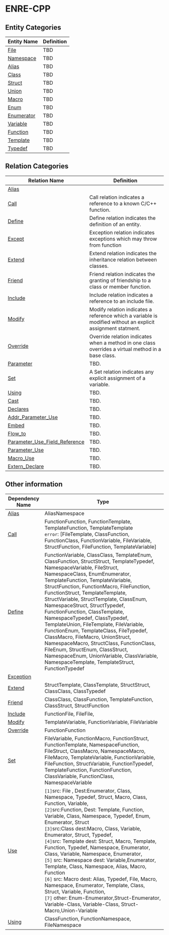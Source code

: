 # ENRE-CPP


## Entity Categories

| Entity Name                        | Definition                                   |
|------------------------------------|----------------------------------------------|
| [File](entity/File.md)             | TBD                                          |
| [Namespace](entity/Namespace.md)   | TBD                                          |
| [Alias](entity/Alias.md)           | TBD                                          |
| [Class](entity/Class.md)           | TBD                                          |
| [Struct](entity/Struct.md)         | TBD                                          |
| [Union](entity/Union.md)           | TBD                                          |
| [Macro](entity/Macro.md)           | TBD                                          |
| [Enum](entity/Enum.md)             | TBD                                          |
| [Enumerator](entity/Enumerator.md) | TBD                                          |
| [Variable](entity/Variable.md)     | TBD                                          |
| [Function](entity/Function.md)     | TBD                                          |
| [Template](entity/Template.md)     | TBD                                          |
| [Typedef](entity/Typedef.md)       | TBD                                          |

## Relation Categories

| Relation Name                                                              | Definition                                                                                                  |
|----------------------------------------------------------------------------|-------------------------------------------------------------------------------------------------------------|
| [Alias](relation/Alias.md)                                                 |                                                                                                             |
| [Call](relation/Call.md)                                                   | Call relation indicates a reference to a known C/C++ function.                                              |
| [Define](relation/Define.md)                                               | Define relation indicates the definition of an entity.                                                      |
| [Except](relation/Except.md)                                               | Exception relation indicates exceptions which may throw from function                                       |
| [Extend](relation/Extend.md)                                               | Extend relation indicates the inheritance relation between classes.                                         |
| [Friend](relation/Friend.md)                                               | Friend relation indicates the granting of friendship to a class or member function.                         |
| [Include](relation/Include.md)                                             | Include relation indicates a reference to an include file.                                                  |
| [Modify](relation/Modify.md)                                               | Modify relation indicates a reference which a variable is modified without an explicit assignment statment. |
| [Override](relation/Override.md)                                           | Override relation indicates when a method in one class overrides a virtual method in a base class.          |
| [Parameter](relation/Parameter.md)                                         | TBD.                                                                                                        |
| [Set](relation/Set.md)                                                     | A Set relation indicates any explicit assignment of a variable.                                             |
| [Using](relation/Using.md)                                                 | TBD.                                                                                                        |
| [Cast](relation/Cast.md)                                                   | TBD.                                                                                                        |
| [Declares](relation/Declares.md)                                           | TBD.                                                                                                        |
| [Addr_Parameter_Use](relation/Addr_Parameter_Use.md)                       | TBD.                                                                                                        |
| [Embed](relation/Embed.md)                                                | TBD.                                                                                                        |
| [Flow_to](relation/Flow_to.md)                                             | TBD.                                                                                                        |
| [Parameter_Use_Field_Reference](relation/Parameter_Use_Field_Reference.md) | TBD.                                                                                                        |
| [Parameter_Use](relation/Parameter_Use.md)                                    | TBD.                                                                                                        |
| [Macro_Use](relation/Macro_Use.md)                                            | TBD.                                                                                                        |
| [Extern_Declare](relation/Extern_Declare.md)                                  | TBD.                                                                                                        |


## Other information

| Dependency Name                              | Type                                                                                                                                                                                                                                                                                                                                                                                                                                                                                                                                                                                                                                                                                                                                                                                                                   |
|----------------------------------------------|------------------------------------------------------------------------------------------------------------------------------------------------------------------------------------------------------------------------------------------------------------------------------------------------------------------------------------------------------------------------------------------------------------------------------------------------------------------------------------------------------------------------------------------------------------------------------------------------------------------------------------------------------------------------------------------------------------------------------------------------------------------------------------------------------------------------|
| [Alias](dependency/Alias.md)                 | AliasNamespace                                                                                                                                                                                                                                                                                                                                                                                                                                                                                                                                                                                                                                                                                                                                                                                                         |
| [Call](dependency/Call.md)                   | FunctionFunction, FunctionTemplate, TemplateFunction, TemplateTemplate <br/>```error```: [FileTemplate, ClassFunction, FunctionClass,  FunctionVariable, FileVariable, StructFunction, FileFunction, TemplateVariable]                                                                                                                                                                                                                                                                                                                                                                                                                                                                                                                                                                                                 |
| [Define](dependency/Define.md)               | FunctionVariable, ClassClass, TemplateEnum, ClassFunction, StructStruct, TemplateTypedef, NamespaceVariable, FileStruct, NamespaceClass, EnumEnumerator, TemplateFunction, TemplateVariable, StructFunction, FunctionMacro, FileFunction, FunctionStruct, TemplateTemplate, StructVariable, StructTemplate, ClassEnum, NamespaceStruct, StructTypedef, FunctionFunction, ClassTemplate, NamespaceTypedef, ClassTypedef, TemplateUnion, FileTemplate, FileVariable, FunctionEnum, TemplateClass, FileTypedef, ClassMacro, FileMacro, UnionStruct, NamespaceMacro, StructClass, FunctionClass, FileEnum, StructEnum, ClassStruct, NamespaceEnum, UnionVariable, ClassVariable, NamespaceTemplate, TemplateStruct, FunctionTypedef                                                                                        |
| [Exception](dependency/Exception.md)         |                                                                                                                                                                                                                                                                                                                                                                                                                                                                                                                                                                                                                                                                                                                                                                                                                        |
| [Extend](dependency/Extend.md)               | StructTemplate, ClassTemplate, StructStruct,  ClassClass,  ClassTypedef                                                                                                                                                                                                                                                                                                                                                                                                                                                                                                                                                                                                                                                                                                                                                |
| [Friend](dependency/Friend.md)               | ClassClass, ClassFunction,   TemplateFunction, ClassStruct, StructFunction                                                                                                                                                                                                                                                                                                                                                                                                                                                                                                                                                                                                                                                                                                                                             |
| [Include](dependency/Include.md)             | FunctionFile, FileFile,                                                                                                                                                                                                                                                                                                                                                                                                                                                                                                                                                                                                                                                                                                                                                                                                |
| [Modify](dependency/Modify.md)               | TemplateVariable, FunctionVariable,  FileVariable                                                                                                                                                                                                                                                                                                                                                                                                                                                                                                                                                                                                                                                                                                                                                                      |
| [Override](dependency/Override.md)           | FunctionFunction                                                                                                                                                                                                                                                                                                                                                                                                                                                                                                                                                                                                                                                                                                                                                                                                       |
| [Set](dependency/Set.md)                     | FileVariable, FunctionMacro, FunctionStruct, FunctionTemplate, NamespaceFunction, FileStruct, ClassMacro, NamespaceMacro, FileMacro, TemplateVariable, FunctionVariable, FileFunction, StructVariable, FunctionTypedef, TemplateFunction, FunctionFunction, ClassVariable, FunctionClass, NamespaceVariable                                                                                                                                                                                                                                                                                                                                                                                                                                                                                                            |
| [Use](dependency/Use.md)                     | ``[1]``src: File , Dest:Enumerator, Class, Namespace, Typedef, Struct, Macro, Class, Function, Variable, <br/> ``[2]``src:Function, Dest: Template, Function, Variable, Class, Namespace, Typedef, Enum, Enumerator, Struct <br/> ``[3]``src:Class dest:Macro, Class, Variable, Enumerator, Struct, Typedef,<br/>``[4]``src: Template dest: Struct, Macro, Template, Function, Typedef, Namespace, Enumerator, Class, Variable, Namespace, Enumerator, <br/> ``[5]`` src: Namespace dest: Variable,Enumerator, Template, Class, Namespace,  Alias, Macro, Function<br/> ``[6]`` src: Macro dest: Alias,  Typedef, File, Macro, Namespace, Enumerator, Template, Class, Struct, Variable, Function, <br/>``[7]`` other: Enum-Enumerator,Struct-Enumerator,  Variable-Class, Variable-Class, Struct-Macro,Union-Variable |
| [Using]()                                    | ClassFunction, FunctionNamespace, FileNamespace                                                                                                                                                                                                                                                                                                                                                                                                                                                                                                                                                                                                                                                                                                                                                                        |